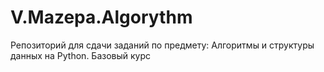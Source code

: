 # V.Mazepa.Algorythm
Репозиторий для сдачи заданий по предмету: Алгоритмы и структуры данных на Python. Базовый курс
